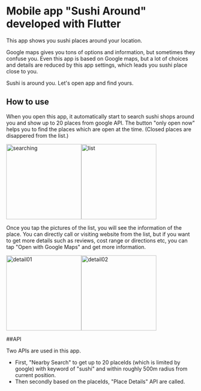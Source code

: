 # Mobile app "Sushi Around" developed with Flutter

This app shows you sushi places around your location.

Google maps gives you tons of options and information, but sometimes they confuse you. Even this app is based on Google maps, but a lot of choices and details are reduced by this app settings, which leads you sushi place close to you. 

Sushi is around you. Let's open app and find yours.


## How to use

When you open this app, it automatically start to search sushi shops around you and show up to 20 places from google API.
The button "only open now" helps you to find the places which are open at the time. (Closed places are disappered from the list.)

<img width="200" alt="searching" src="https://user-images.githubusercontent.com/61837814/190010985-1194cb2e-d4e6-42c6-855c-f0f37458adb6.png"><img width="200" alt="list" src="https://user-images.githubusercontent.com/61837814/190010877-e0280614-4cb4-442c-9604-eae6a0b86774.png">


Once you tap the pictures of the list, you will see the information of the place. You can directly call or visiting website from the list, but if you want to get more details such as reviews, cost range or directions etc, you can tap "Open with Google Maps" and get more information.

<img width="200" alt="detail01" src="https://user-images.githubusercontent.com/61837814/190010924-2f23fa4d-a0f1-4e10-9040-f392f000389b.png"><img width="200" alt="detail02" src="https://user-images.githubusercontent.com/61837814/190010956-8fc8c3e5-6ff9-4f36-b812-2cc2143143fe.png">


##API

Two APIs are used in this app.
- First, "Nearby Search" to get up to 20 placeIds (which is limited by google) with keyword of "sushi" and within roughly 500m radius from current position.
- Then secondly based on the placeIds, "Place Details" API are called.

